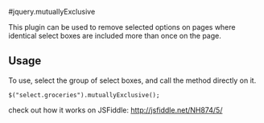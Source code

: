 #jquery.mutuallyExclusive

This plugin can be used to remove selected options on pages where identical select boxes are included more than once on the page.

## Usage

To use, select the group of select boxes, and call the method directly on it. 

`$("select.groceries").mutuallyExclusive();`

check out how it works on JSFiddle:
http://jsfiddle.net/NH874/5/



